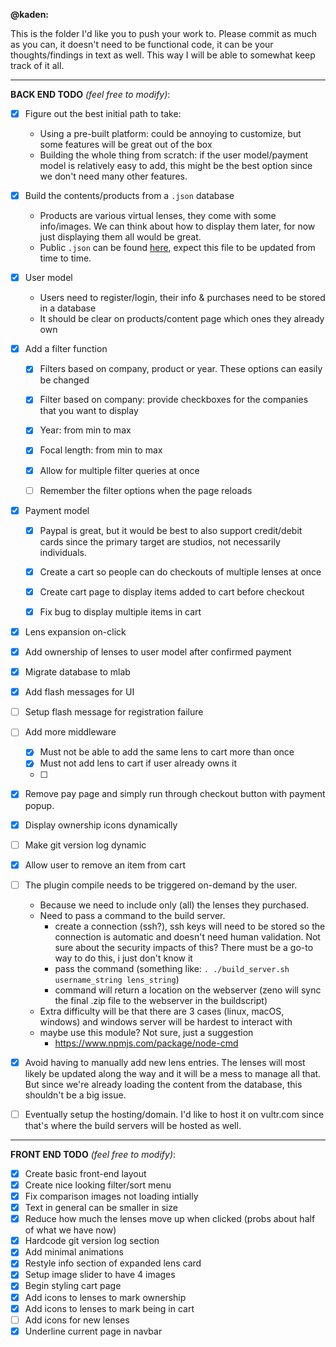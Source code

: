 **@kaden:**

This is the folder I'd like you to push your work to. Please commit as much as you can, it doesn't need to be functional code, it can be your thoughts/findings in text as well. This way I will be able to somewhat keep track of it all.


---



**BACK END TODO** *(feel free to modify)*:

- [x] Figure out the best initial path to take:
	- Using a pre-built platform: could be annoying to customize, but some features will be great out of the box
	- Building the whole thing from scratch: if the user model/payment model is relatively easy to add, this might be the best option since we don't need many other features.
	
	
- [x] Build the contents/products from a `.json` database
	- Products are various virtual lenses, they come with some info/images. We can think about how to display them later, for now just displaying them all would be great.
	- Public `.json` can be found [here](https://github.com/zpelgrims/lentil/blob/master/www/json/lenses_public.json), expect this file to be updated from time to time.
	

- [x] User model
	- Users need to register/login, their info & purchases need to be stored in a database
	- It should be clear on products/content page which ones they already own


- [x] Add a filter function
	- [x] Filters based on company, product or year. These options can easily
	be changed
	- [x] Filter based on company: provide checkboxes for the companies that you want to display
	- [x] Year: from min to max
	- [x] Focal length: from min to max
	- [x] Allow for multiple filter queries at once
	- [ ] Remember the filter options when the page reloads

	
- [x] Payment model
	- [x] Paypal is great, but it would be best to also support credit/debit cards since the primary target are studios, not necessarily individuals.
	- [x] Create a cart so people can do checkouts of multiple lenses at once
	- [x] Create cart page to display items added to cart before checkout
	- [x] Fix bug to display multiple items in cart


- [x] Lens expansion on-click


- [x] Add ownership of lenses to user model after confirmed payment


- [x] Migrate database to mlab


- [x] Add flash messages for UI

- [ ] Setup flash message for registration failure

- [ ] Add more middleware
	- [x] Must not be able to add the same lens to cart more than once
	- [x] Must not add lens to cart if user already owns it
	- [ ] 

- [x] Remove pay page and simply run through checkout button with 
payment popup.	

- [x] Display ownership icons dynamically

- [ ] Make git version log dynamic

- [x] Allow user to remove an item from cart
	
- [ ] The plugin compile needs to be triggered on-demand by the user.
	- Because we need to include only (all) the lenses they purchased. 
	- Need to pass a command to the build server.
		- create a connection (ssh?), ssh keys will need to be stored so the connection is automatic and doesn't need human validation. Not sure about the security impacts of this? There must be a go-to way to do this, i just don't know it
		- pass the command (something like: `. ./build_server.sh username_string lens_string`)
		- command will return a location on the webserver (zeno will sync the final .zip file to the webserver in the buildscript)
	- Extra difficulty will be that there are 3 cases (linux, macOS, windows) and windows server will be hardest to interact with
	- maybe use this module? Not sure, just a suggestion
		- https://www.npmjs.com/package/node-cmd 
	
	
- [x] Avoid having to manually add new lens entries. The lenses will most likely be updated along the way and it will be a mess to manage all that. But since we're already loading the content from the database, this shouldn't be a big issue.
	
- [ ] Eventually setup the hosting/domain. I'd like to host it on vultr.com since that's where the build servers will be hosted as well.

---

**FRONT END TODO** *(feel free to modify)*:


- [x] Create basic front-end layout
- [x] Create nice looking filter/sort menu
- [x] Fix comparison images not loading intially
- [x] Text in general can be smaller in size
- [x] Reduce how much the lenses move up when clicked (probs about half of what we have now)
- [x] Hardcode git version log section
- [x] Add minimal animations
- [x] Restyle info section of expanded lens card
- [x] Setup image slider to have 4 images
- [x] Begin styling cart page
- [x] Add icons to lenses to mark ownership
- [x] Add icons to lenses to mark being in cart
- [ ] Add icons for new lenses
- [x] Underline current page in navbar